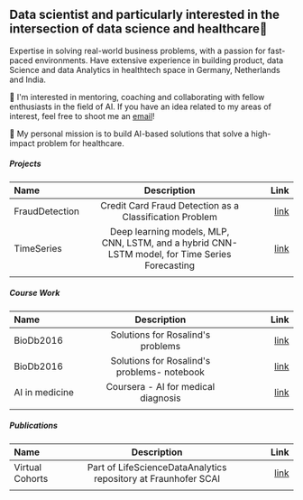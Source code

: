 ## Data scientist and particularly interested in the intersection of data science and healthcare👋

Expertise in solving real-world business problems, with a passion for fast-paced environments. Have extensive experience in building product, data Science and data Analytics in healthtech space in Germany, Netherlands and India.

👯 I'm interested in mentoring, coaching and collaborating with fellow enthusiasts in the field of AI. If you have an idea related to my areas of interest, feel free to shoot me an [email](sahay.akrishta@gmail.com)!

💬 My personal mission is to build AI-based solutions that solve a high-impact problem for healthcare.

##### Projects

| Name      | Description | Link     |
| :---        |    :----:   |          ---: |
| FraudDetection      | Credit Card Fraud Detection as a Classification Problem       | [link](https://github.com/akrishta305/FraudDetection/blob/main/Credit_Card_Fraud_Detection_as_a_Classification_Problem.ipynb)   |
| TimeSeries  | Deep learning models, MLP, CNN, LSTM, and a hybrid CNN-LSTM model, for Time Series Forecasting | [link](https://github.com/akrishta305/TimeSeries)     |
| <img width=200/>   | <img width=400/>        | <img width=200/>     |


##### Course Work
| Name      | Description | Link     |
| :---        |    :----:   |          ---: |
|BioDb2016 | Solutions for Rosalind's problems |[link](https://github.com/akrishta305/BioDb2016-1) | 
|BioDb2016 | Solutions for Rosalind's problems- notebook |[link](https://github.com/akrishta305/BioDb2016)| 
|AI in medicine | Coursera - AI for medical diagnosis |[link](https://github.com/akrishta305/ai-for-medical-diagnosis)| 
| <img width=200/>   | <img width=400/>        | <img width=200/>     |

##### Publications
| Name      | Description | Link     |
| :---        |    :----:   |          ---: |
|Virtual Cohorts | Part of LifeScienceDataAnalytics repository at Fraunhofer SCAI |[link](https://github.com/LifeScienceDataAnalytics/VirtualCohorts) |
| <img width=200/>   | <img width=400/>        | <img width=200/>     |

<!--
**akrishta305/akrishta305** is a ✨ _special_ ✨ repository because its `README.md` (this file) appears on your GitHub profile.

Here are some ideas to get you started:

- 🔭 I’m currently working on ...
- 🌱 I’m currently learning ...
- 👯 I'm interested in mentoring, coaching and collaborating with fellow enthusiasts in the field of AI. If you have an idea related to my areas of interest, feel free to shoot me an [email](sahay.akrishta@gmail.com)!
- 🤔 I’m looking for help with ...
- 💬 My personal mission is to build AI-based solutions that solve a high-impact problem for healthcare.
- 📫 How to reach me: ...
- 😄 Pronouns: ...
- ⚡ Fun fact: ...
-->
